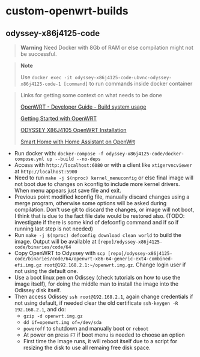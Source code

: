# custom-openwrt-builds

## odyssey-x86j4125-code

> **Warning** Need Docker with 8Gb of RAM or else compilation might not be successful.

> **Note**
> 
> Use `docker exec -it odyssey-x86j4125-code-ubvnc-odyssey-x86j4125-code-1 [command]` to run commands inside docker container

> Links for getting some context on what needs to be done
> 
> [OpenWRT - Developer Guide - Build system usage](https://openwrt.org/docs/guide-developer/toolchain/use-buildsystem)
>
> [Getting Started with OpenWRT](https://wiki.seeedstudio.com/OpenWrt-Getting-Started/)
>
> [ODYSSEY X86J4105 OpenWRT Installation](https://wiki.seeedstudio.com/ODYSSEY-X86J4105-Installing-openwrt/)
> 
> [Smart Home with Home Assistant on OpenWrt](https://www.seeedstudio.com/blog/2021/10/13/smart-home-with-home-assistant-on-openwrt/)
>


* Run docker with: `docker-compose -f odyssey-x86j4125-code/docker-compose.yml up --build --no-deps`
* Access with `http://localhost:6080` or with a client like `xtigervncviewer` at `http://localhost:5900`
* Need to run `make -j $(nproc) kernel_menuconfig` or else final image will not boot due to changes on kconfig to include more kernel drivers. When menu appears just save file and exit.
* Previous point modified kconfig file, manually discard changes using a merge program, otherwise some options will be asked during compilation. Don't use git to discard the changes, or image will not boot, I think that is due to the fact file date would be restored also. (TODO: investigate if there is some kind of defconfig command and if so if running last step is not needed)
* Run `make -j $(nproc) defconfig download clean world` to build the image. Output will be available at `[repo]/odyssey-x86j4125-code/binaries/code/64`
* Copy OpenWRT to Odyssey with `scp [repo]/odyssey-x86j4125-code/binaries/code/64/openwrt-x86-64-generic-ext4-combined-efi.img.gz root@192.168.2.1:~/openwrt.img.gz`. Change login user if not using the default one.
* Use a boot linux pen on Odissey (check tutorials on how to use the image itself), for doing the middle man to install the image into the Odissey disk itself.
* Then access Odissey `ssh root@192.168.2.1`, again change credentials if not using default, if needed clear the old certificate `ssh-keygen -R 192.168.2.1`, and do:
  * `gzip -d openwrt.img.gz`
  * `dd if=openwrt.img of=/dev/sda`
  * `poweroff` to shutdown and manually boot or `reboot`
  * At power on press `F7` if boot menu is needed to choose an option
  * First time the image runs, it will reboot itself due to a script for resizing the disk to use all remaing free disk space.




